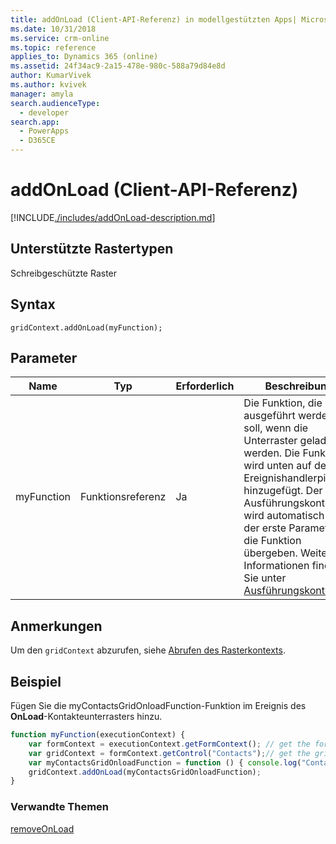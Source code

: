 ```yaml
---
title: addOnLoad (Client-API-Referenz) in modellgestützten Apps| MicrosoftDocs
ms.date: 10/31/2018
ms.service: crm-online
ms.topic: reference
applies_to: Dynamics 365 (online)
ms.assetid: 24f34ac9-2a15-478e-980c-588a79d84e8d
author: KumarVivek
ms.author: kvivek
manager: amyla
search.audienceType:
  - developer
search.app:
  - PowerApps
  - D365CE
---
```

# <a name="addonload-client-api-reference"></a>addOnLoad (Client-API-Referenz)



[!INCLUDE[./includes/addOnLoad-description.md](./includes/addOnLoad-description.md)]

## <a name="grid-types-supported"></a>Unterstützte Rastertypen

Schreibgeschützte Raster

## <a name="syntax"></a>Syntax

`gridContext.addOnLoad(myFunction);`

## <a name="parameter"></a>Parameter

|Name|Typ|Erforderlich|Beschreibung|
|--|--|--|--|
|myFunction|Funktionsreferenz|Ja|Die Funktion, die ausgeführt werden soll, wenn die Unterraster geladen werden.  Die Funktion wird unten auf der Ereignishandlerpipeline hinzugefügt. Der Ausführungskontext wird automatisch als der erste Parameter für die Funktion übergeben. Weitere Informationen finden Sie unter [Ausführungskontex](../../../clientapi-execution-context.md).

## <a name="remarks"></a>Anmerkungen

Um den `gridContext` abzurufen, siehe [Abrufen des Rasterkontexts](../../grids.md#bkmk_gridcontext).

## <a name="example"></a>Beispiel

Fügen Sie die myContactsGridOnloadFunction-Funktion im Ereignis des **OnLoad**-Kontakteunterrasters hinzu.

```JavaScript
function myFunction(executionContext) {
    var formContext = executionContext.getFormContext(); // get the form context
    var gridContext = formContext.getControl("Contacts");// get the grid context
    var myContactsGridOnloadFunction = function () { console.log("Contacts Subgrid OnLoad event occurred") };
    gridContext.addOnLoad(myContactsGridOnloadFunction);
}
```

### <a name="related-topics"></a>Verwandte Themen

[removeOnLoad](removeOnLoad.md)



